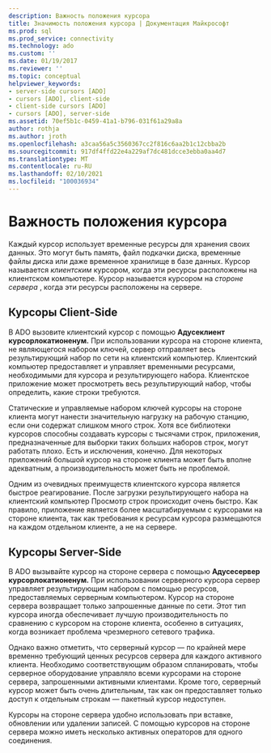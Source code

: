 ```yaml
---
description: Важность положения курсора
title: Значимость положения курсора | Документация Майкрософт
ms.prod: sql
ms.prod_service: connectivity
ms.technology: ado
ms.custom: ''
ms.date: 01/19/2017
ms.reviewer: ''
ms.topic: conceptual
helpviewer_keywords:
- server-side cursors [ADO]
- cursors [ADO], client-side
- client-side cursors [ADO]
- cursors [ADO], server-side
ms.assetid: 70ef5b1c-0459-41a1-b796-031f61a29a8a
author: rothja
ms.author: jroth
ms.openlocfilehash: a3caa56a5c3560367cc2f816c6aa2b1c12cbba2b
ms.sourcegitcommit: 917df4ffd22e4a229af7dc481dcce3ebba0aa4d7
ms.translationtype: MT
ms.contentlocale: ru-RU
ms.lasthandoff: 02/10/2021
ms.locfileid: "100036934"
---
```

# <a name="the-significance-of-cursor-location"></a>Важность положения курсора
Каждый курсор использует временные ресурсы для хранения своих данных. Это могут быть память, файл подкачки диска, временные файлы диска или даже временное хранилище в базе данных. Курсор называется *клиентским* курсором, когда эти ресурсы расположены на клиентском компьютере. Курсор называется курсором на *стороне сервера* , когда эти ресурсы расположены на сервере.  
  
## <a name="client-side-cursors"></a>Курсоры Client-Side  
 В ADO вызовите клиентский курсор с помощью **Адусеклиент курсорлокатионенум.** При использовании курсора на стороне клиента, не являющегося набором ключей, сервер отправляет весь результирующий набор по сети на клиентский компьютер. Клиентский компьютер предоставляет и управляет временными ресурсами, необходимыми для курсора и результирующего набора. Клиентское приложение может просмотреть весь результирующий набор, чтобы определить, какие строки требуются.  
  
 Статические и управляемые набором ключей курсоры на стороне клиента могут нанести значительную нагрузку на рабочую станцию, если они содержат слишком много строк. Хотя все библиотеки курсоров способны создавать курсоры с тысячами строк, приложения, предназначенные для выборки таких больших наборов строк, могут работать плохо. Есть и исключения, конечно. Для некоторых приложений большой курсор на стороне клиента может быть вполне адекватным, а производительность может быть не проблемой.  
  
 Одним из очевидных преимуществ клиентского курсора является быстрое реагирование. После загрузки результирующего набора на клиентский компьютер Просмотр строк происходит очень быстро. Как правило, приложение является более масштабируемым с курсорами на стороне клиента, так как требования к ресурсам курсора размещаются на каждом отдельном клиенте, а не на сервере.  
  
## <a name="server-side-cursors"></a>Курсоры Server-Side  
 В ADO вызывайте курсор на стороне сервера с помощью **Адусесервер курсорлокатионенум.** При использовании серверного курсора сервер управляет результирующим набором с помощью ресурсов, предоставляемых серверным компьютером. Курсор на стороне сервера возвращает только запрошенные данные по сети. Этот тип курсора иногда обеспечивает лучшую производительность по сравнению с курсором на стороне клиента, особенно в ситуациях, когда возникает проблема чрезмерного сетевого трафика.  
  
 Однако важно отметить, что серверный курсор — по крайней мере временно требующий ценных ресурсов сервера для каждого активного клиента. Необходимо соответствующим образом спланировать, чтобы серверное оборудование управляло всеми курсорами на стороне сервера, запрошенными активными клиентами. Кроме того, серверный курсор может быть очень длительным, так как он предоставляет только доступ к отдельным строкам — пакетный курсор недоступен.  
  
 Курсоры на стороне сервера удобно использовать при вставке, обновлении или удалении записей. С помощью курсоров на стороне сервера можно иметь несколько активных операторов для одного соединения.
